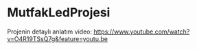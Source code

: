 # MutfakLedProjesi
Projenin detaylı anlatım video:
https://www.youtube.com/watch?v=O4R19TSsQ7g&feature=youtu.be
